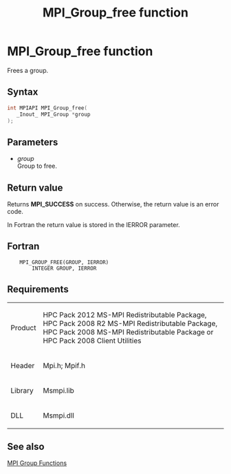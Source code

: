 ﻿---
title: MPI_Group_free function
TOCTitle: MPI_Group_free function
ms:assetid: dd68e143-41fa-4bd9-96d9-9fc36f0b03ab
ms:mtpsurl: https://msdn.microsoft.com/en-us/library/Dn473398(v=VS.85)
ms:contentKeyID: 59360934
ms.date: 03/28/2018
mtps_version: v=VS.85
f1_keywords:
- MPI_GROUP_FREE
- mpif/MPI_Group_free
- mpi/MPI_GROUP_FREE
dev_langs:
- C++
- C
---

# MPI\_Group\_free function

Frees a group.

## Syntax

``` c++
int MPIAPI MPI_Group_free(
   _Inout_ MPI_Group *group
);
```

## Parameters

  - *group*  
    Group to free.

## Return value

Returns **MPI\_SUCCESS** on success. Otherwise, the return value is an error code.

In Fortran the return value is stored in the IERROR parameter.

## Fortran

``` FORTRAN
    MPI_GROUP_FREE(GROUP, IERROR)
        INTEGER GROUP, IERROR
```

## Requirements

<table>
<colgroup>
<col  />
<col  />
</colgroup>
<tbody>
<tr class="odd">
<td><p>Product</p></td>
<td><p>HPC Pack 2012 MS-MPI Redistributable Package, HPC Pack 2008 R2 MS-MPI Redistributable Package, HPC Pack 2008 MS-MPI Redistributable Package or HPC Pack 2008 Client Utilities</p></td>
</tr>
<tr class="even">
<td><p>Header</p></td>
<td>Mpi.h;
Mpif.h</td>
</tr>
<tr class="odd">
<td><p>Library</p></td>
<td>Msmpi.lib</td>
</tr>
<tr class="even">
<td><p>DLL</p></td>
<td>Msmpi.dll</td>
</tr>
</tbody>
</table>


## See also

[MPI Group Functions](mpi-group-functions.md)

